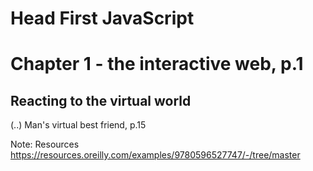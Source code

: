 # Head First JavaScript

# Chapter 1 - the interactive web, p.1
## Reacting to the virtual world
(..)
Man's virtual best friend, p.15


Note:
Resources
https://resources.oreilly.com/examples/9780596527747/-/tree/master
